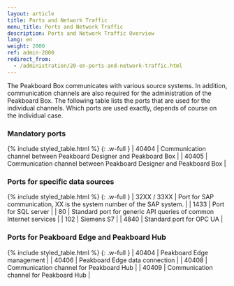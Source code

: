 ```yaml
---
layout: article
title: Ports and Network Traffic
menu_title: Ports and Network Traffic
description: Ports and Network Traffic Overview
lang: en
weight: 2000
ref: admin-2000
redirect_from:
  - /administration/20-en-ports-and-network-traffic.html
---
```


The Peakboard Box communicates with various source systems. 
In addition, communication channels are also required for the administration of the Peakboard Box. 
The following table lists the ports that are used for the individual channels. 
Which ports are used exactly, depends of course on the individual case.

### Mandatory ports
{% include styled_table.html %}
{: .w-full }
| 40404       | Communication channel between Peakboard Designer and Peakboard Box |
| 40405       | Communication channel between Peakboard Designer and Peakboard Box |

### Ports for specific data sources
{% include styled_table.html %}
{: .w-full }
| 32XX / 33XX | Port for SAP communication, XX is the system number of the SAP system. |
| 1433        |	Port for SQL server |
| 80          |	Standard port for generic API queries of common Internet services |
| 102         |	Siemens S7 |
| 4840        |	Standard port for OPC UA |

### Ports for Peakboard Edge and Peakboard Hub
{% include styled_table.html %}
{: .w-full }
| 40404       |	Peakboard Edge management |
| 40406       |	Peakboard Edge data connection |
| 40408       |	Communication channel for Peakboard Hub |
| 40409       |	Communication channel for Peakboard Hub |

